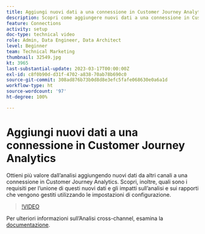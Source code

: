 ```yaml
---
title: Aggiungi nuovi dati a una connessione in Customer Journey Analytics
description: Scopri come aggiungere nuovi dati a una connessione in Customer Journey Analytics per ottenere più valore dall’analisi.
feature: Connections
activity: setup
doc-type: technical video
role: Admin, Data Engineer, Data Architect
level: Beginner
team: Technical Marketing
thumbnail: 32549.jpg
kt: 3965
last-substantial-update: 2023-03-17T00:00:00Z
exl-id: c8f0b90d-d31f-4702-a838-70ab78b690c0
source-git-commit: 308ad876b73b0d8d8e3efc5fafe068630e0a6a1d
workflow-type: ht
source-wordcount: '97'
ht-degree: 100%

---
```


# Aggiungi nuovi dati a una connessione in Customer Journey Analytics

Ottieni più valore dall’analisi aggiungendo nuovi dati da altri canali a una connessione in Customer Journey Analytics. Scopri, inoltre, quali sono i requisiti per l’unione di questi nuovi dati e gli impatti sull’analisi e sui rapporti che vengono gestiti utilizzando le impostazioni di configurazione.

>[!VIDEO](https://video.tv.adobe.com/v/32549/?learn=on&quality=12)

Per ulteriori informazioni sull’Analisi cross-channel, esamina la [documentazione](https://experienceleague.adobe.com/docs/analytics-platform/using/cca/overview.html?lang=it).
